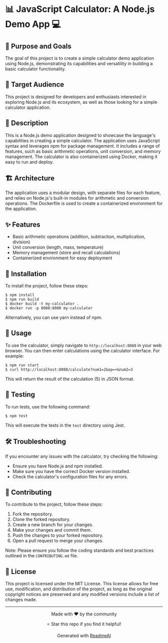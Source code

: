 # 📊 JavaScript Calculator: A Node.js Demo App 💻

## 🎯 Purpose and Goals
The goal of this project is to create a simple calculator demo application using Node.js, demonstrating its capabilities and versatility in building a basic calculator functionality.

## 👥 Target Audience
This project is designed for developers and enthusiasts interested in exploring Node.js and its ecosystem, as well as those looking for a simple calculator application.

## 📝 Description
This is a Node.js demo application designed to showcase the language's capabilities in creating a simple calculator. The application uses JavaScript syntax and leverages npm for package management. It includes a range of features, such as basic arithmetic operations, unit conversion, and memory management. The calculator is also containerized using Docker, making it easy to run and deploy.

## 🏗️ Architecture
The application uses a modular design, with separate files for each feature, and relies on Node.js's built-in modules for arithmetic and conversion operations. The Dockerfile is used to create a containerized environment for the application.

## ✨ Features
- Basic arithmetic operations (addition, subtraction, multiplication, division)
- Unit conversion (length, mass, temperature)
- Memory management (store and recall calculations)
- Containerized environment for easy deployment

## 🚀 Installation
To install the project, follow these steps:
```
$ npm install
$ npm run build
$ docker build -t my-calculator .
$ docker run -p 8080:8080 my-calculator
```
Alternatively, you can use yarn instead of npm.

## 📖 Usage
To use the calculator, simply navigate to `http://localhost:8080` in your web browser. You can then enter calculations using the calculator interface. For example:
```
$ npm run start
$ curl http://localhost:8080/calculate?num1=2&op=+&num2=3
```
This will return the result of the calculation (5) in JSON format.

## 🧪 Testing
To run tests, use the following command:
```
$ npm test
```
This will execute the tests in the `test` directory using Jest.

## 🛠️ Troubleshooting
If you encounter any issues with the calculator, try checking the following:
* Ensure you have Node.js and npm installed.
* Make sure you have the correct Docker version installed.
* Check the calculator's configuration files for any errors.

## 🤝 Contributing
To contribute to the project, follow these steps:
1. Fork the repository.
2. Clone the forked repository.
3. Create a new branch for your changes.
4. Make your changes and commit them.
5. Push the changes to your forked repository.
6. Open a pull request to merge your changes.

Note: Please ensure you follow the coding standards and best practices outlined in the `CONTRIBUTING.md` file.

## 📄 License
This project is licensed under the MIT License. This license allows for free use, modification, and distribution of the project, as long as the original copyright notices are preserved and any modified versions include a list of changes made.

---

<div align="center">
  <p>Made with ❤️ by the community</p>
  <p>⭐ Star this repo if you find it helpful!</p>
  <p>Generated with <a href="https://readmeai.cognisoftlabs.com">ReadmeAI</a></p>
</div>

